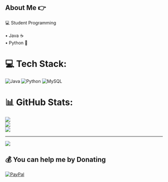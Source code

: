 ## About Me 👉
💻 Student Programming<br><br>• Java ☕<br>• Python 🐍


# 💻 Tech Stack:
![Java](https://img.shields.io/badge/java-%23ED8B00.svg?style=for-the-badge&logo=java&logoColor=white) ![Python](https://img.shields.io/badge/python-3670A0?style=for-the-badge&logo=python&logoColor=ffdd54) ![MySQL](https://img.shields.io/badge/mysql-%2300f.svg?style=for-the-badge&logo=mysql&logoColor=white)
# 📊 GitHub Stats:
![](https://github-readme-stats.vercel.app/api?username=luisdev-br&theme=dark&hide_border=false&include_all_commits=false&count_private=false)<br/>
![](https://github-readme-streak-stats.herokuapp.com/?user=luisdev-br&theme=dark&hide_border=false)<br/>
![](https://github-readme-stats.vercel.app/api/top-langs/?username=luisdev-br&theme=dark&hide_border=false&include_all_commits=false&count_private=false&layout=compact)

---
[![](https://visitcount.itsvg.in/api?id=luisdev-br&icon=1&color=12)](https://visitcount.itsvg.in)

  ## 💰 You can help me by Donating
  [![PayPal](https://img.shields.io/badge/PayPal-00457C?style=for-the-badge&logo=paypal&logoColor=white)](https://paypal.me/lampoiv@hotmail.com) 

  
<!-- Proudly created with GPRM ( https://gprm.itsvg.in ) -->
